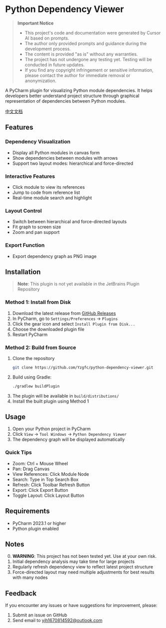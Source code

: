 # Python Dependency Viewer

> **Important Notice**  
> - This project's code and documentation were generated by Cursor AI based on prompts.
> - The author only provided prompts and guidance during the development process.
> - The content is provided "as is" without any warranties.
> - The project has not undergone any testing yet. Testing will be conducted in future updates.
> - If you find any copyright infringement or sensitive information, please contact the author for immediate removal or anonymization.

A PyCharm plugin for visualizing Python module dependencies. It helps developers better understand project structure through graphical representation of dependencies between Python modules.

[中文文档](README_zh.md)

## Features

### Dependency Visualization
- Display all Python modules in canvas form
- Show dependencies between modules with arrows
- Support two layout modes: hierarchical and force-directed

### Interactive Features
- Click module to view its references
- Jump to code from reference list
- Real-time module search and highlight

### Layout Control
- Switch between hierarchical and force-directed layouts
- Fit graph to screen size
- Zoom and pan support

### Export Function
- Export dependency graph as PNG image

## Installation

> **Note**: This plugin is not yet available in the JetBrains Plugin Repository

### Method 1: Install from Disk
1. Download the latest release from [GitHub Releases](../../releases)
2. In PyCharm, go to `Settings/Preferences` → `Plugins`
3. Click the gear icon and select `Install Plugin from Disk...`
4. Choose the downloaded plugin file
5. Restart PyCharm

### Method 2: Build from Source
1. Clone the repository
   ```bash
   git clone https://github.com/Yzgfc/python-dependency-viewer.git
   ```
2. Build using Gradle:
   ```bash
   ./gradlew buildPlugin
   ```
3. The plugin will be available in `build/distributions/`
4. Install the built plugin using Method 1

## Usage

1. Open your Python project in PyCharm
2. Click `View` → `Tool Windows` → `Python Dependency Viewer`
3. The dependency graph will be displayed automatically

### Quick Tips
- Zoom: Ctrl + Mouse Wheel
- Pan: Drag Canvas
- View References: Click Module Node
- Search: Type in Top Search Box
- Refresh: Click Toolbar Refresh Button
- Export: Click Export Button
- Toggle Layout: Click Layout Button

## Requirements
- PyCharm 2023.1 or higher
- Python plugin enabled

## Notes

0. **WARNING**: This project has not been tested yet. Use at your own risk.
1. Initial dependency analysis may take time for large projects
2. Regularly refresh dependency view to reflect latest project structure
3. Force-directed layout may need multiple adjustments for best results with many nodes

## Feedback

If you encounter any issues or have suggestions for improvement, please:

1. Submit an issue on GitHub
2. Send email to yjh1670814592@outlook.com 